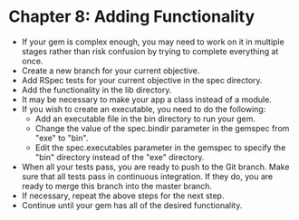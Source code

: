 # Chapter 8: Adding Functionality

* If your gem is complex enough, you may need to work on it in multiple stages rather than risk confusion by trying to complete everything at once.
* Create a new branch for your current objective.
* Add RSpec tests for your current objective in the spec directory.
* Add the functionality in the lib directory.
* It may be necessary to make your app a class instead of a module.
* If you wish to create an executable, you need to do the following:
  * Add an executable file in the bin directory to run your gem.
  * Change the value of the spec.bindir parameter in the gemspec from "exe" to "bin".
  * Edit the spec.executables parameter in the gemspec to specify the "bin" directory instead of the "exe" directory.
* When all your tests pass, you are ready to push to the Git branch.  Make sure that all tests pass in continuous integration.  If they do, you are ready to merge this branch into the master branch.
* If necessary, repeat the above steps for the next step.
* Continue until your gem has all of the desired functionality.
